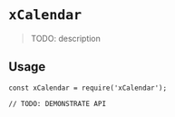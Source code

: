 # `xCalendar`

> TODO: description

## Usage

```
const xCalendar = require('xCalendar');

// TODO: DEMONSTRATE API
```
